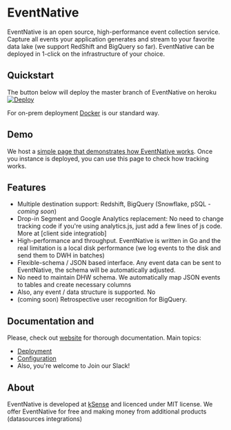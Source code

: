 # EventNative

EventNative is an open source, high-performance event collection service. Capture all events your application generates and stream to your favorite data lake (we support RedShift and BigQuery so far). EventNative can be deployed in 1-click on the infrastructure of your choice.

## Quickstart
The button below will deploy the master branch of EventNative on heroku
[![Deploy](https://www.herokucdn.com/deploy/button.svg)](https://heroku.com/deploy?template=https://github.com/ksenseai/tracker)

For on-prem deployment [Docker](https://eventnative-docs.ksense.io/deployment#deploy-with-docker) is our standard way.

## Demo

We host a [simple page that demonstrates how EventNative works](http://track-demo.ksense.co.s3-website-us-east-1.amazonaws.com/). Once you instance is deployed, you can use this page to check how tracking works.

## Features

 * Multiple destination support: Redshift, BigQuery (Snowflake, pSQL - *coming soon*)
 * Drop-in Segment and Google Analytics replacement: No need to change tracking code if you're using analytics.js, just add a few lines of js code. More at [client side integratiob]
 * High-performance and throughput. EventNative is written in Go and the real limitation is a local disk performance (we log events to the disk and send them to DWH in batches)
 * Flexible-schema / JSON based interface. Any event data can be sent to EventNative, the schema will be automatically adjusted.
 * No need to maintain DHW schema. We automatically map JSON events to tables and create necessary columns
 * Also, any event / data structure is supported. No
 * (coming soon) Retrospective user recognition for BigQuery.
 
## Documentation and 

Please, check out [website](https://eventnative-docs.ksense.io) for thorough documentation. Main topics:
 * [Deployment](https://eventnative-docs.ksense.io/deployment)
 * [Configuration](https://eventnative-docs.ksense.io/configuration)
 * Also, you're welcome to Join our Slack!

## About

EventNative is developed at [kSense](https://ksense.io/)  and licenced under MIT license. We offer EventNative for free and making money from additional products (datasources integrations)

